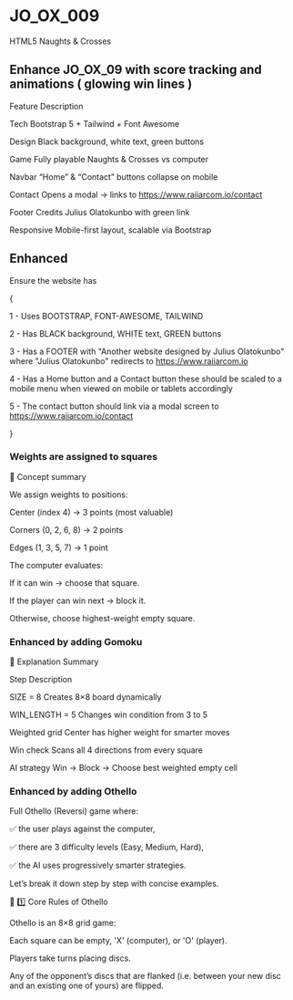 # JO_OX_009
HTML5 Naughts &amp; Crosses

## Enhance JO_OX_09 with score tracking and animations ( glowing win lines )

Feature	Description

Tech	Bootstrap 5 + Tailwind + Font Awesome

Design	Black background, white text, green buttons

Game	Fully playable Naughts & Crosses vs computer

Navbar	“Home” & “Contact” buttons collapse on mobile

Contact	Opens a modal → links to https://www.raiiarcom.io/contact

Footer	Credits Julius Olatokunbo with green link

Responsive	Mobile-first layout, scalable via Bootstrap


## Enhanced

Ensure the website has 

{ 

1 - Uses BOOTSTRAP, FONT-AWESOME, TAILWIND 

2 - Has BLACK background, WHITE text, GREEN buttons 

3 - Has a FOOTER with "Another website designed by Julius Olatokunbo" where "Julius Olatokunbo" redirects to https://www.raiiarcom.io 

4 - Has a Home button and a Contact button these should be scaled to a mobile menu when viewed on mobile or tablets accordingly 

5 - The contact button should link via a modal screen to https://www.raiiarcom.io/contact 

}

### Weights are assigned to squares

🧩 Concept summary


We assign weights to positions:

Center (index 4) → 3 points (most valuable)

Corners (0, 2, 6, 8) → 2 points

Edges (1, 3, 5, 7) → 1 point

The computer evaluates:

If it can win → choose that square.

If the player can win next → block it.

Otherwise, choose highest-weight empty square.

### Enhanced by adding Gomoku

🧠 Explanation Summary

Step	Description

SIZE = 8	Creates 8×8 board dynamically

WIN_LENGTH = 5	Changes win condition from 3 to 5

Weighted grid	Center has higher weight for smarter moves

Win check	Scans all 4 directions from every square

AI strategy	Win → Block → Choose best weighted empty cell


### Enhanced by adding Othello

Full Othello (Reversi) game where:

✅ the user plays against the computer,

✅ there are 3 difficulty levels (Easy, Medium, Hard),

✅ the AI uses progressively smarter strategies.


Let’s break it down step by step with concise examples.

🧩 1️⃣ Core Rules of Othello

Othello is an 8×8 grid game:

Each square can be empty, 'X' (computer), or 'O' (player).

Players take turns placing discs.

Any of the opponent’s discs that are flanked (i.e. between your new disc and an existing one of yours) are flipped.

